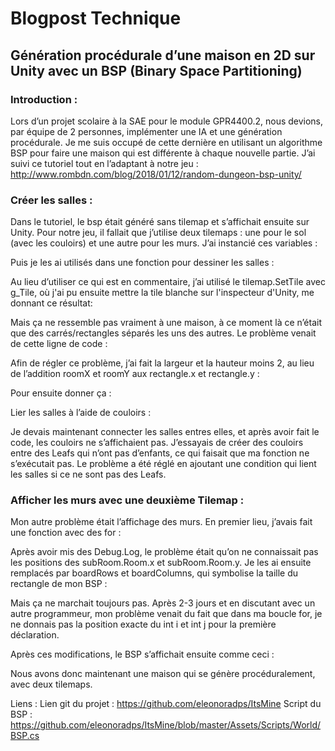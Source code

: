 # Blogpost Technique
## Génération procédurale d’une maison en 2D sur Unity avec un BSP (Binary Space Partitioning)

### Introduction :

Lors d’un projet scolaire à la SAE pour le module GPR4400.2, nous devions, par équipe de 2 personnes, implémenter une IA et une génération procédurale. Je me suis occupé de cette dernière en utilisant un algorithme BSP pour faire une maison qui est différente à chaque nouvelle partie. J’ai suivi ce tutoriel tout en l’adaptant à notre jeu : http://www.rombdn.com/blog/2018/01/12/random-dungeon-bsp-unity/

### Créer les salles :
Dans le tutoriel, le bsp était généré sans tilemap et s’affichait ensuite sur Unity. Pour notre jeu, il fallait que j’utilise deux tilemaps : une pour le sol (avec les couloirs) et une autre pour les murs.
J’ai instancié ces variables :
 
Puis je les ai utilisés dans une fonction pour dessiner les salles :
 
Au lieu d’utiliser ce qui est en commentaire, j’ai utilisé le tilemap.SetTile avec g_Tile, où j'ai pu ensuite mettre la tile blanche sur l'inspecteur d'Unity, me donnant ce résultat:
 

Mais ça ne ressemble pas vraiment à une maison, à ce moment là ce n’était que des carrés/rectangles séparés les uns des autres. Le problème venait de cette ligne de code :
 
 Afin de régler ce problème, j’ai fait la largeur et la hauteur moins 2, au lieu de l’addition roomX et roomY aux rectangle.x et rectangle.y :
 
Pour ensuite donner ça :
 
Lier les salles à l’aide de couloirs :

Je devais maintenant connecter les salles entres elles, et après avoir fait le code, les couloirs ne s’affichaient pas. J’essayais de créer des couloirs entre des Leafs qui n’ont pas d’enfants, ce qui faisait que ma fonction ne s’exécutait pas. Le problème a été réglé en ajoutant une condition qui lient les salles si ce ne sont pas des Leafs.
 
 




### Afficher les murs avec une deuxième Tilemap :

Mon autre problème était l’affichage des murs. En premier lieu, j’avais fait une fonction avec des for :
 
Après avoir mis des Debug.Log, le problème était qu’on ne connaissait pas les positions des subRoom.Room.x et subRoom.Room.y. Je les ai ensuite remplacés par boardRows et boardColumns, qui symbolise la taille du rectangle de mon BSP :
 
Mais ça ne marchait toujours pas. Après 2-3 jours et en discutant avec un autre programmeur, mon problème venait du fait que dans ma boucle for, je ne donnais pas la position exacte du int i et int j pour la première déclaration.
 
Après ces modifications, le BSP s’affichait ensuite comme ceci :
 
Nous avons donc maintenant une maison qui se génère procéduralement, avec deux tilemaps.
 
Liens :
Lien git du projet : https://github.com/eleonoradps/ItsMine
 Script du BSP : https://github.com/eleonoradps/ItsMine/blob/master/Assets/Scripts/World/BSP.cs

